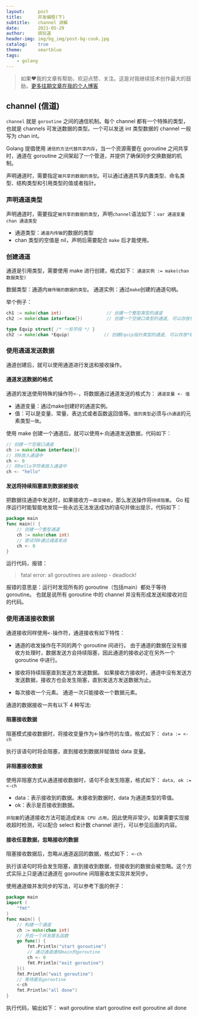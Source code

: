```yaml
---
layout:     post
title:      并发编程(下)
subtitle:   channel 讲解
date:       2021-05-29
author:     锐玩道
header-img: img/bg_img/post-bg-cook.jpg
catalog:    true
theme:      smartblue
tags:
    - golang
---
```


> 如果❤️我的文章有帮助，欢迎点赞、关注。这是对我继续技术创作最大的鼓励。[更多往期文章在我的个人博客](https://coderdao.github.io/)

## channel (信道)
`channel` 就是 `goroutine` 之间的通信机制。每个 channel 都有一个特殊的类型，也就是 channels 可发送数据的类型。一个可以发送 int 类型数据的 channel 一般写为 chan int。

Golang 提倡使用 `通信的方法代替共享内存`，当一个资源需要在 goroutine 之间共享时，通道在 goroutine 之间架起了一个管道，并提供了确保同步交换数据的机制。

声明通道时，需要指定`被共享的数据的类型`。可以通过通道共享内置类型、命名类型、结构类型和引用类型的值或者指针。


### 声明通道类型
声明通道时，需要指定`被共享的数据的类型`，声明`channel`语法如下：`var 通道变量 chan 通道类型`

- 通道类型：`通道内传输`的数据的类型
- chan 类型的空值是 nil，声明后需要配合 `make` 后才能使用。

### 创建通道
通道是引用类型，需要使用 make 进行创建，格式如下：
`通道实例 := make(chan 数据类型)`

数据类型：通道内`被传输的数据的类型`。
通道实例：通过`make`创建的通道句柄。

举个例子：
```go
ch1 := make(chan int)                 // 创建一个整型类型的通道
ch2 := make(chan interface{})         // 创建一个空接口类型的通道, 可以存放任意格式

type Equip struct{ /* 一些字段 */ }
ch2 := make(chan *Equip)             // 创建Equip指针类型的通道, 可以存放*Equip
```

### 使用通道发送数据
通道创建后，就可以使用通道进行发送和接收操作。

#### 通道发送数据的格式
通道的发送使用特殊的操作符`<-`，将数据通过通道发送的格式为：
`通道变量 <- 值`

- 通道变量：通过make创建好的通道实例。
- 值：可以是变量、常量、表达式或者函数返回值等。`值的类型`必须与`ch通道`的元素类型`一致`。

使用 make 创建一个通道后，就可以使用<-向通道发送数据，代码如下：
```go
// 创建一个空接口通道
ch := make(chan interface{})
// 将0放入通道中
ch <- 0
// 将hello字符串放入通道中
ch <- "hello"
```

#### 发送将持续阻塞直到数据被接收
把数据往通道中发送时，如果接收方`一直没接收`，那么发送操作将`持续阻塞`。
Go 程序运行时能智能地发现一些永远无法发送成功的语句并做出提示，代码如下：
```go
package main
func main() {
    // 创建一个整型通道
    ch := make(chan int)
    // 尝试将0通过通道发送
    ch <- 0
}
```
运行代码，报错：
> fatal error: all goroutines are asleep - deadlock!

报错的意思是：运行时发现所有的 goroutine（包括main）都处于等待 goroutine。
也就是说所有 goroutine 中的 channel 并没有形成发送和接收对应的代码。

### 使用通道接收数据
通道接收同样使用`<-`操作符，通道接收有如下特性：

- 通道的收发操作在不同的两个 goroutine 间进行。
由于通道的数据在没有接收方处理时，数据发送方会持续阻塞，因此通道的接收必定在另外一个 goroutine 中进行。

- 接收将持续阻塞直到发送方发送数据。
如果接收方接收时，通道中没有发送方发送数据，接收方也会发生阻塞，直到发送方发送数据为止。

- 每次接收一个元素。
通道一次只能接收一个数据元素。

通道的数据接收一共有以下 4 种写法:
#### 阻塞接收数据
阻塞模式接收数据时，将接收变量作为<-操作符的左值，格式如下：
`data := <-ch`

执行该语句时将会阻塞，直到接收到数据并赋值给 data 变量。

#### 非阻塞接收数据
使用非阻塞方式从通道接收数据时，语句不会发生阻塞，格式如下：
`data, ok := <-ch`

- data：表示接收到的数据。未接收到数据时，data 为通道类型的零值。
- ok：表示是否接收到数据。

`非阻塞`的通道接收方法可能造成`更高 CPU 占用`，因此使用非常少。如果需要实现接收超时检测，可以配合 select 和计数 channel 进行，可以参见后面的内容。
#### 接收任意数据，忽略接收的数据
阻塞接收数据后，忽略从通道返回的数据，格式如下：
`<-ch`

执行该语句时将会发生阻塞，直到接收到数据，但接收到的数据会被忽略。这个方式实际上只是通过通道在 goroutine 间阻塞收发实现并发同步。

使用通道做并发同步的写法，可以参考下面的例子：
```go
package main
import (
    "fmt"
)
func main() {
    // 构建一个通道
    ch := make(chan int)
    // 开启一个并发匿名函数
    go func() {
        fmt.Println("start goroutine")
        // 通过通道通知main的goroutine
        ch <- 0
        fmt.Println("exit goroutine")
    }()
    fmt.Println("wait goroutine")
    // 等待匿名goroutine
    <-ch
    fmt.Println("all done")
}
```

执行代码，输出如下：
wait goroutine
start goroutine
exit goroutine
all done